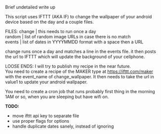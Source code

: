 Brief undetailed write up

This script uses IFTTT (AKA IF) to change the wallpaper of your android device based on the day and a couple files.

FILES:
change | this needs to run once a day  
random | list of random image URLs in case there is no match  
events | list of dates in YYYYMMDD format with a space then a URL  


change runs once a day and matches a line in the events file. it then posts the url to IFTTT which will update the background of your cellphone.

LOOSE ENDS:
I will try to publish my recipe in the near future.  
You need to create a recipe of the MAKER type at https://ifttt.com/maker with the event_name of change_wallpaper. It then needs to take the url in value1 to update your android wallpaper.

You need to create a cron job that runs probably first thing in the morning 1AM or so, when you are sleeping but have wifi on.

**TODO:**
* move ifttt api key to separate file
* use proper flags for options
* handle duplicate dates sanely, instead of ignoring 
